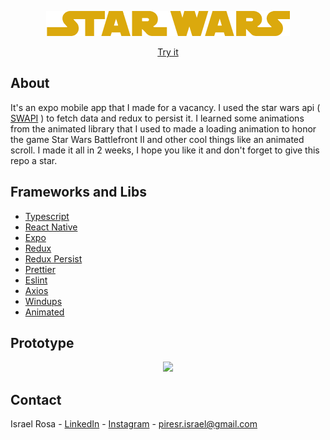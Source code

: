 <p align="center">
  <img src="./assets/icon.png"  href="https://expo.io/@rael/projects/swapp"/>
</p>

<p align="center">
  <a href="https://expo.io/@rael/projects/swapp">Try it</a>
</p>

## About
It's an expo mobile app that I made for a vacancy. I used the star wars api ( [SWAPI](https://swapi.dev/) ) to fetch data and redux to persist it. I learned some
animations from the animated library that I used to made a loading animation to honor the game Star Wars Battlefront II and other cool things like an 
animated scroll. I made it all in 2 weeks, I hope you like it and don't forget to give this repo a star. 

## Frameworks and Libs
- [Typescript](https://www.typescriptlang.org/)
- [React Native](https://reactnative.dev/)
- [Expo](https://expo.io/)
- [Redux](https://redux.js.org/)
- [Redux Persist](https://github.com/rt2zz/redux-persist)
- [Prettier](https://prettier.io/)
- [Eslint](https://eslint.org/)
- [Axios](https://github.com/axios/axios)
- [Windups](https://windups.gwil.co/)
- [Animated](https://reactnative.dev/docs/animated)

## Prototype

<p align="center">
  <img src="./assets/prototype.png" />
</p>

## Contact
Israel Rosa - [LinkedIn](https://www.linkedin.com/in/piresr-israel/) - [Instagram](https://www.instagram.com/israelp.rosa/) - piresr.israel@gmail.com

